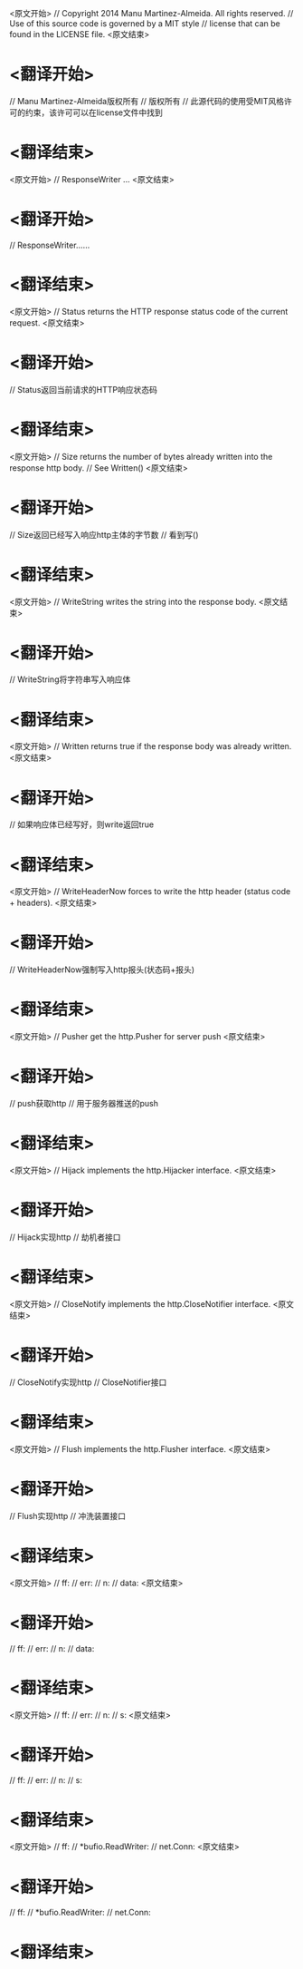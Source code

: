 
<原文开始>
// Copyright 2014 Manu Martinez-Almeida. All rights reserved.
// Use of this source code is governed by a MIT style
// license that can be found in the LICENSE file.
<原文结束>

# <翻译开始>
// Manu Martinez-Almeida版权所有
// 版权所有
// 此源代码的使用受MIT风格许可的约束，该许可可以在license文件中找到
# <翻译结束>


<原文开始>
// ResponseWriter ...
<原文结束>

# <翻译开始>
// ResponseWriter……
# <翻译结束>


<原文开始>
	// Status returns the HTTP response status code of the current request.
<原文结束>

# <翻译开始>
// Status返回当前请求的HTTP响应状态码
# <翻译结束>


<原文开始>
	// Size returns the number of bytes already written into the response http body.
	// See Written()
<原文结束>

# <翻译开始>
// Size返回已经写入响应http主体的字节数
// 看到写()
# <翻译结束>


<原文开始>
	// WriteString writes the string into the response body.
<原文结束>

# <翻译开始>
// WriteString将字符串写入响应体
# <翻译结束>


<原文开始>
	// Written returns true if the response body was already written.
<原文结束>

# <翻译开始>
// 如果响应体已经写好，则write返回true
# <翻译结束>


<原文开始>
	// WriteHeaderNow forces to write the http header (status code + headers).
<原文结束>

# <翻译开始>
// WriteHeaderNow强制写入http报头(状态码+报头)
# <翻译结束>


<原文开始>
	// Pusher get the http.Pusher for server push
<原文结束>

# <翻译开始>
// push获取http
// 用于服务器推送的push
# <翻译结束>


<原文开始>
// Hijack implements the http.Hijacker interface.
<原文结束>

# <翻译开始>
// Hijack实现http
// 劫机者接口
# <翻译结束>


<原文开始>
// CloseNotify implements the http.CloseNotifier interface.
<原文结束>

# <翻译开始>
// CloseNotify实现http
// CloseNotifier接口
# <翻译结束>


<原文开始>
// Flush implements the http.Flusher interface.
<原文结束>

# <翻译开始>
// Flush实现http
// 冲洗装置接口
# <翻译结束>


<原文开始>
// ff:
// err:
// n:
// data:
<原文结束>

# <翻译开始>
// ff:
// err:
// n:
// data:
# <翻译结束>


<原文开始>
// ff:
// err:
// n:
// s:
<原文结束>

# <翻译开始>
// ff:
// err:
// n:
// s:
# <翻译结束>


<原文开始>
// ff:
// *bufio.ReadWriter:
// net.Conn:
<原文结束>

# <翻译开始>
// ff:
// *bufio.ReadWriter:
// net.Conn:
# <翻译结束>

